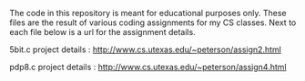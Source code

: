 The code in this repository is meant for educational purposes only. These files are the result of various coding assignments for my CS classes. Next to each file below is a url for the assignment details.

5bit.c project details : http://www.cs.utexas.edu/~peterson/assign2.html


pdp8.c project details : http://www.cs.utexas.edu/~peterson/assign4.html
